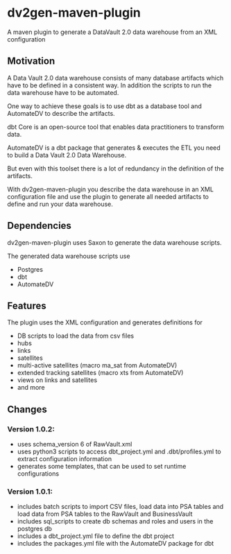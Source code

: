 # dv2gen-maven-plugin
A maven plugin to generate a DataVault 2.0 data warehouse from an XML configuration

## Motivation
A Data Vault 2.0 data warehouse consists of many database artifacts which have to be defined in a consistent way.
In addition the scripts to run the data warehouse have to be automated.

One way to achieve these goals is to use dbt as a database tool and AutomateDV to describe the artifacts.

dbt Core is an open-source tool that enables data practitioners to transform data.

AutomateDV is a dbt package that generates & executes the ETL you need to build a Data Vault 2.0 Data Warehouse.

But even with this toolset there is a lot of redundancy in the definition of the artifacts.

With dv2gen-maven-plugin you describe the data warehouse in an XML configuration file and use the plugin to generate
all needed artifacts to define and run your data warehouse.

## Dependencies
dv2gen-maven-plugin uses Saxon to generate the data warehouse scripts.

The generated data warehouse scripts use
* Postgres
* dbt
* AutomateDV

## Features
The plugin uses the XML configuration and generates definitions for  
* DB scripts to load the data from csv files
* hubs
* links
* satellites
* multi-active satellites (macro ma_sat from AutomateDV)
* extended tracking satellites (macro xts from AutomateDV)
* views on links and satellites
* and more

## Changes
### Version 1.0.2:
* uses schema_version 6 of RawVault.xml
* uses python3 scripts to access dbt_project.yml and .dbt/profiles.yml to extract configuration information
* generates some templates, that can be used to set runtime configurations

### Version 1.0.1:
* includes batch scripts to import CSV files, load data into PSA tables and load data from PSA tables to the RawVault and BusinessVault
* includes sql_scripts to create db schemas and roles and users in the postgres db
* includes a dbt_project.yml file to define the dbt project
* includes the packages.yml file with the AutomateDV package for dbt
